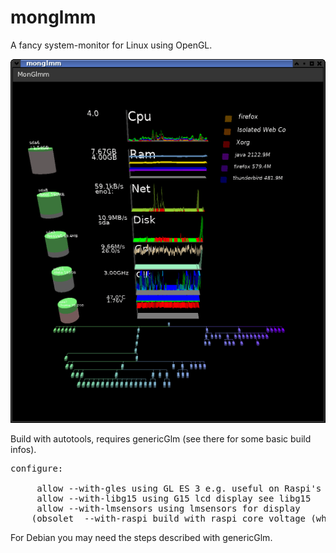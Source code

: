 # monglmm

A fancy system-monitor for Linux using OpenGL.


![Monglmm](monglmm.png "monglmm")

Build with autotools, requires genericGlm (see there for some basic build infos).

<pre>
configure:<br>
     allow --with-gles using GL ES 3 e.g. useful on Raspi's (requires same use on GenericGlm)
     allow --with-libg15 using G15 lcd display see libg15
     allow --with-lmsensors using lmsensors for display
    (obsolet  --with-raspi build with raspi core voltage (which is not moving) info (function is (c) broadcom) beware: breaks --with-gles)
</pre>

For Debian you may need the steps described with genericGlm.